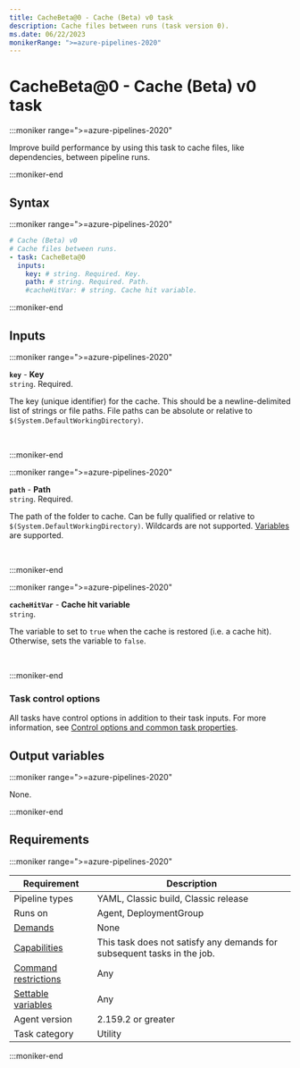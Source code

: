 ```yaml
---
title: CacheBeta@0 - Cache (Beta) v0 task
description: Cache files between runs (task version 0).
ms.date: 06/22/2023
monikerRange: ">=azure-pipelines-2020"
---
```


# CacheBeta@0 - Cache (Beta) v0 task

<!-- :::description::: -->
:::moniker range=">=azure-pipelines-2020"

<!-- :::editable-content name="description"::: -->
Improve build performance by using this task to cache files, like dependencies, between pipeline runs.
<!-- :::editable-content-end::: -->

:::moniker-end
<!-- :::description-end::: -->

<!-- :::syntax::: -->
## Syntax

:::moniker range=">=azure-pipelines-2020"

```yaml
# Cache (Beta) v0
# Cache files between runs.
- task: CacheBeta@0
  inputs:
    key: # string. Required. Key. 
    path: # string. Required. Path. 
    #cacheHitVar: # string. Cache hit variable.
```

:::moniker-end
<!-- :::syntax-end::: -->

<!-- :::inputs::: -->
## Inputs

<!-- :::item name="key"::: -->
:::moniker range=">=azure-pipelines-2020"

**`key`** - **Key**<br>
`string`. Required.<br>
<!-- :::editable-content name="helpMarkDown"::: -->
The key (unique identifier) for the cache. This should be a newline-delimited list of strings or file paths. File paths can be absolute or relative to `$(System.DefaultWorkingDirectory)`.
<!-- :::editable-content-end::: -->
<br>

:::moniker-end
<!-- :::item-end::: -->
<!-- :::item name="path"::: -->
:::moniker range=">=azure-pipelines-2020"

**`path`** - **Path**<br>
`string`. Required.<br>
<!-- :::editable-content name="helpMarkDown"::: -->
The path of the folder to cache. Can be fully qualified or relative to `$(System.DefaultWorkingDirectory)`. Wildcards are not supported. [Variables](/azure/devops/pipelines/build/variables) are supported.
<!-- :::editable-content-end::: -->
<br>

:::moniker-end
<!-- :::item-end::: -->
<!-- :::item name="cacheHitVar"::: -->
:::moniker range=">=azure-pipelines-2020"

**`cacheHitVar`** - **Cache hit variable**<br>
`string`.<br>
<!-- :::editable-content name="helpMarkDown"::: -->
The variable to set to `true` when the cache is restored (i.e. a cache hit). Otherwise, sets the variable to `false`.
<!-- :::editable-content-end::: -->
<br>

:::moniker-end
<!-- :::item-end::: -->

### Task control options

All tasks have control options in addition to their task inputs. For more information, see [Control options and common task properties](/azure/devops/pipelines/yaml-schema/steps-task#common-task-properties).
<!-- :::inputs-end::: -->

<!-- :::outputVariables::: -->
## Output variables

:::moniker range=">=azure-pipelines-2020"

None.

:::moniker-end
<!-- :::outputVariables-end::: -->

<!-- :::remarks::: -->
<!-- :::editable-content name="remarks"::: -->
<!-- :::editable-content-end::: -->
<!-- :::remarks-end::: -->

<!-- :::examples::: -->
<!-- :::editable-content name="examples"::: -->
<!-- :::editable-content-end::: -->
<!-- :::examples-end::: -->

<!-- :::properties::: -->
## Requirements

:::moniker range=">=azure-pipelines-2020"

| Requirement | Description |
|-------------|-------------|
| Pipeline types | YAML, Classic build, Classic release |
| Runs on | Agent, DeploymentGroup |
| [Demands](/azure/devops/pipelines/process/demands) | None |
| [Capabilities](/azure/devops/pipelines/agents/agents#capabilities) | This task does not satisfy any demands for subsequent tasks in the job. |
| [Command restrictions](/azure/devops/pipelines/security/templates#agent-logging-command-restrictions) | Any |
| [Settable variables](/azure/devops/pipelines/security/templates#agent-logging-command-restrictions) | Any |
| Agent version |  2.159.2 or greater |
| Task category | Utility |

:::moniker-end
<!-- :::properties-end::: -->

<!-- :::see-also::: -->
<!-- :::editable-content name="seeAlso"::: -->
<!-- :::editable-content-end::: -->
<!-- :::see-also-end::: -->
